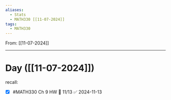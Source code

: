 ```yaml
---
aliases:
  - Stats
  - MATH330 [[11-07-2024]]
tags:
  - MATH330
---
```

From: [[11-07-2024]]

-------
# Day  ([[11-07-2024]])
recall:
- [x] #MATH330 Ch 9 HW 📅 11/13 ✅ 2024-11-13